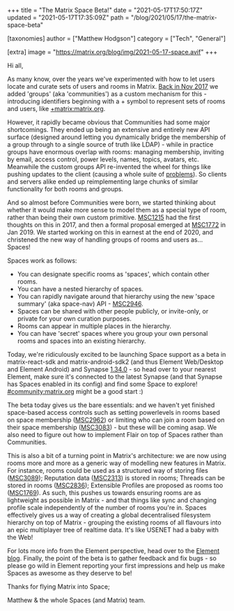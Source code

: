 +++
title = "The Matrix Space Beta!"
date = "2021-05-17T17:50:17Z"
updated = "2021-05-17T17:35:09Z"
path = "/blog/2021/05/17/the-matrix-space-beta"

[taxonomies]
author = ["Matthew Hodgson"]
category = ["Tech", "General"]

[extra]
image = "https://matrix.org/blog/img/2021-05-17-space.avif"
+++

Hi all,

As many know, over the years we've experimented with how to let users locate
and curate sets of users and rooms in Matrix. [Back in Nov
2017](https://medium.com/@RiotChat/communities-aka-groups-are-here-announcing-riot-web-0-13-riot-ios-0-6-and-riot-android-0-7-4-933cb193a28e)
we added 'groups' (aka 'communities') as a custom mechanism for this -
introducing identifiers beginning with a + symbol to represent sets of rooms
and users, like [+matrix:matrix.org](https://matrix.to/#/+matrix:matrix.org).

However, it rapidly became obvious that Communities had some major
shortcomings.  They ended up being an extensive and entirely new API surface
(designed around letting you dynamically bridge the membership of a group
through to a single source of truth like LDAP) - while in practice groups
have enormous overlap with rooms: managing membership, inviting by email,
access control, power levels, names, topics, avatars, etc.  Meanwhile the
custom groups API re-invented the wheel for things like pushing updates
to the client (causing a whole suite of
[problems](https://github.com/vector-im/element-web/issues/5235)).  So clients
and servers alike ended up reimplementing large chunks of similar
functionality for both rooms and groups.

And so almost before Communities were born, we started thinking about whether
it would make more sense to model them as a special type of room, rather than
being their own custom primitive.
[MSC1215](https://github.com/matrix-org/matrix-doc/issues/1215) had the first
thoughts on this in 2017, and then a formal proposal emerged at
[MSC1772](https://github.com/matrix-org/matrix-doc/pull/1772) in Jan 2019. We
started working on this in earnest at the end of 2020, and christened the new
way of handling groups of rooms and users as... Spaces!

Spaces work as follows:

 * You can designate specific rooms as 'spaces', which contain other rooms.
 * You can have a nested hierarchy of spaces.
 * You can rapidly navigate around that hierarchy using the new 'space summary'
   (aka space-nav) API - [MSC2946](https://github.com/matrix-org/matrix-doc/blob/kegan/spaces-summary/proposals/2946-spaces-summary.md).
 * Spaces can be shared with other people publicly, or invite-only, or private
   for your own curation purposes.
 * Rooms can appear in multiple places in the hierarchy.
 * You can have 'secret' spaces where you group your own personal rooms and
   spaces into an existing hierarchy.

Today, we're ridiculously excited to be launching Space support as a beta in
matrix-react-sdk and matrix-android-sdk2 (and thus Element Web/Desktop and
Element Android) and Synapse
[1.34.0](https://matrix.org/blog/2021/05/17/synapse-1-34-0-released) - so head
over to your nearest Element, make sure it's connected to the latest Synapse
(and that Synapse has Spaces enabled in its config) and find some Space to
explore! [#community:matrix.org](https://matrix.to/#/#community:matrix.org)
might be a good start :)

The beta today gives us the bare essentials: and we haven't yet finished
space-based access controls such as setting powerlevels in rooms based on
space membership
([MSC2962](https://github.com/matrix-org/matrix-doc/blob/matthew/msc2962/proposals/2962-spaces-access-control.md))
or limiting who can join a room based on their space membership
([MSC3083](https://github.com/matrix-org/matrix-doc/blob/clokep/restricted-rooms/proposals/3083-restricted-rooms.md)) -
but these will be coming asap.  We also need to figure out how to implement
Flair on top of Spaces rather than Communities.

This is also a bit of a turning point in Matrix's architecture: we are now
using rooms more and more as a generic way of modelling new features in
Matrix.  For instance, rooms could be used as a structured way of storing
files ([MSC3089](https://github.com/matrix-org/matrix-doc/pull/3089));
Reputation data
([MSC2313](https://github.com/matrix-org/matrix-doc/pull/2313)) is stored in
rooms; Threads can be stored in rooms
([MSC2836](https://github.com/matrix-org/matrix-doc/pull/2836)); Extensible
Profiles are proposed as rooms too
([MSC1769](https://github.com/matrix-org/matrix-doc/pull/1769)).  As such,
this pushes us towards ensuring rooms are as lightweight as possible in Matrix -
and that things like sync and changing profile scale independently of the
number of rooms you're in.  Spaces effectively gives us a way of creating a
global decentralised filesystem hierarchy on top of Matrix - grouping the
existing rooms of all flavours into an epic multiplayer tree of realtime data.
It's like USENET had a baby with the Web!

For lots more info from the Element perspective, head over to the [Element
blog](https://element.io/blog/p/4ff44807-fe9a-4363-8521-9eab7efd4365/). 
Finally, the point of the beta is to gather feedback and fix bugs - so please
go wild in Element reporting your first impressions and help us make Spaces as
awesome as they deserve to be!

Thanks for flying Matrix into Space;

Matthew & the whole Spaces (and Matrix) team.
